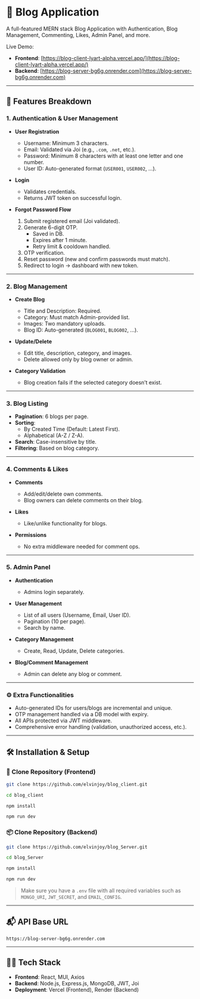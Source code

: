 # 📝 Blog Application

A full-featured MERN stack Blog Application with Authentication, Blog Management, Commenting, Likes, Admin Panel, and more.

Live Demo:

- **Frontend**: [https://blog-client-lyart-alpha.vercel.app/](https://blog-client-lyart-alpha.vercel.app/)
- **Backend**: [https://blog-server-bg6g.onrender.com](https://blog-server-bg6g.onrender.com)

---

## 🚀 Features Breakdown

### 1. Authentication & User Management

- **User Registration**
  - Username: Minimum 3 characters.
  - Email: Validated via Joi (e.g., `.com`, `.net`, etc.).
  - Password: Minimum 8 characters with at least one letter and one number.
  - User ID: Auto-generated format (`USER001`, `USER002`, ...).

- **Login**
  - Validates credentials.
  - Returns JWT token on successful login.

- **Forgot Password Flow**
  1. Submit registered email (Joi validated).
  2. Generate 6-digit OTP.
     - Saved in DB.
     - Expires after 1 minute.
     - Retry limit & cooldown handled.
  3. OTP verification.
  4. Reset password (new and confirm passwords must match).
  5. Redirect to login → dashboard with new token.

---

### 2. Blog Management

- **Create Blog**
  - Title and Description: Required.
  - Category: Must match Admin-provided list.
  - Images: Two mandatory uploads.
  - Blog ID: Auto-generated (`BLOG001`, `BLOG002`, ...).

- **Update/Delete**
  - Edit title, description, category, and images.
  - Delete allowed only by blog owner or admin.

- **Category Validation**
  - Blog creation fails if the selected category doesn’t exist.

---

### 3. Blog Listing

- **Pagination**: 6 blogs per page.
- **Sorting**:
  - By Created Time (Default: Latest First).
  - Alphabetical (A-Z / Z-A).
- **Search**: Case-insensitive by title.
- **Filtering**: Based on blog category.

---

### 4. Comments & Likes

- **Comments**
  - Add/edit/delete own comments.
  - Blog owners can delete comments on their blog.

- **Likes**
  - Like/unlike functionality for blogs.

- **Permissions**
  - No extra middleware needed for comment ops.

---

### 5. Admin Panel

- **Authentication**
  - Admins login separately.

- **User Management**
  - List of all users (Username, Email, User ID).
  - Pagination (10 per page).
  - Search by name.

- **Category Management**
  - Create, Read, Update, Delete categories.

- **Blog/Comment Management**
  - Admin can delete any blog or comment.

---

### ⚙️ Extra Functionalities

- Auto-generated IDs for users/blogs are incremental and unique.
- OTP management handled via a DB model with expiry.
- All APIs protected via JWT middleware.
- Comprehensive error handling (validation, unauthorized access, etc.).

---

## 🛠 Installation & Setup

### 📁 Clone Repository (Frontend)

```sh
git clone https://github.com/elvinjoy/blog_client.git

cd blog_client

npm install

npm run dev
```

### 📦 Clone Repository (Backend)

```sh
git clone https://github.com/elvinjoy/blog_Server.git

cd blog_Server

npm install

npm run dev
```

> Make sure you have a `.env` file with all required variables such as `MONGO_URI`, `JWT_SECRET`, and `EMAIL_CONFIG`.

---

## 📬 API Base URL

```
https://blog-server-bg6g.onrender.com
```

---

## 👨‍💻 Tech Stack

- **Frontend**: React, MUI, Axios
- **Backend**: Node.js, Express.js, MongoDB, JWT, Joi
- **Deployment**: Vercel (Frontend), Render (Backend)
